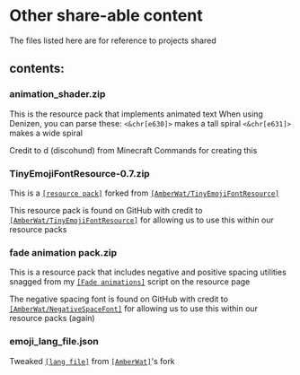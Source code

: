# Other share-able content

The files listed here are for reference to projects shared

## contents:

### animation_shader.zip
This is the resource pack that implements animated text
When using Denizen, you can parse these:
`<&chr[e630]>` makes a tall spiral
`<&chr[e631]>` makes a wide spiral

Credit to d (discohund) from Minecraft Commands for creating this


### TinyEmojiFontResource-0.7.zip
This is a [`[resource pack]`](https://github.com/BehrRiley/TinyEmojiFontResource) forked from [`[AmberWat/TinyEmojiFontResource]`](https://github.com/AmberWat/TinyEmojiFontResource) 

This resource pack is found on GitHub with credit to [`[AmberWat/TinyEmojiFontResource]`](https://github.com/AmberWat/TinyEmojiFontResource) for allowing us to use this within our resource packs

### fade animation pack.zip
This is a resource pack that includes negative and positive spacing utilities snagged from my [`[Fade animations]`](https://forum.denizenscript.com/resources/fade-animations.55/) script on the resource page

The negative spacing font is found on GitHub with credit to [`[AmberWat/NegativeSpaceFont]`](https://github.com/AmberWat/NegativeSpaceFont) for allowing us to use this within our resource packs (again)

### emoji_lang_file.json
Tweaked [`[lang file]`](https://github.com/BehrRiley/TinyEmojiFontResource/blob/main/assets/twemoji/lang/en_us.json) from [`[AmberWat]`](https://github.com/AmberWat/TinyEmojiFontResource)'s fork
